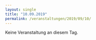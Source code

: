 ```yaml
---
layout: single
title: "10.09.2019"
permalink: /veranstaltungen/2019/09/10/
---
```


Keine Veranstaltung an diesem Tag.
